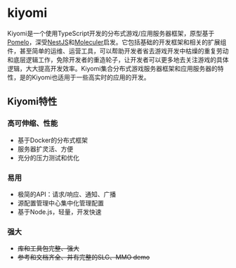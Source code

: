 # kiyomi
Kiyomi是一个使用TypeScript开发的分布式游戏/应用服务器框架，原型基于[Pomelo](https://github.com/NetEase/pomelo)，深受[NestJS](https://nestjs.com/)和[Moleculer](https://moleculer.services/)启发。它包括基础的开发框架和相关的扩展组件，甚至简单的运维、运营工具，可以帮助开发者省去游戏开发中枯燥的重复劳动和底层逻辑工作，免除开发者的重造轮子，让开发者可以更多地去关注游戏的具体逻辑，大大提高开发效率。Kiyomi集合分布式游戏服务器框架和应用服务器的特性，是的Kiyomi也适用于一些高实时的应用的开发。

## Kiyomi特性
### 高可伸缩、性能
* 基于Docker的分布式框架
* 服务器扩灵活、方便
* 充分的压力测试和优化
### 易用
* 极简的API：请求/响应、通知、广播
* 源配置管理中心集中化管理配置
* 基于Node.js，轻量，开发快速
### 强大
* ~~库和工具包完整、强大~~
* ~~参考和文档齐全、并有完整的SLG、MMO demo~~
